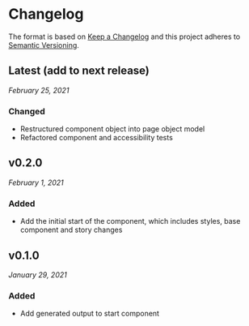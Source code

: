 # Changelog

The format is based on [Keep a Changelog](http://keepachangelog.com/en/1.0.0/)
and this project adheres to [Semantic Versioning](http://semver.org/spec/v2.0.0.html).

Latest (add to next release)
------------------------------
*February 25, 2021*

### Changed
- Restructured component object into page object model
- Refactored component and accessibility tests

v0.2.0
------------------------------
*February 1, 2021*

### Added
- Add the initial start of the component, which includes styles, base component and story changes


v0.1.0
------------------------------
*January 29, 2021*

### Added
- Add generated output to start component
